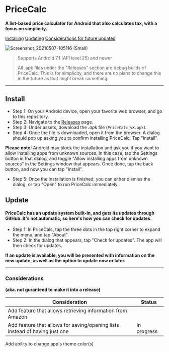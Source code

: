 # PriceCalc
**A list-based price calculator for Android that also calculates tax, with a focus on simplicity.**

[Installing](#install)
[Updating](#update)
[Considerations for future updates](#considerations)

![Screenshot_20210507-105116 (Small)](https://user-images.githubusercontent.com/28277730/117469102-5df53800-af23-11eb-99a9-d2292b5d8854.png)

> Supports Android 7.1 (API level 25) and newer
> 
> All .apk files under the "Releases" section are debug builds of PriceCalc. This is for simplicity, and there are no plans to change this in the future as that might break something.


- - - -

## Install
- Step 1: On your Android device, open your favorite web browser, and go to this repository.
- Step 2: Navigate to the [Releases](https://github.com/JosephM101/PriceCalc/releases/latest "Go to latest PriceCalc release") page.
- Step 3: Under assets, download the *.apk* file (`PriceCalc_vX.apk`).
- Step 4: Once the file is downloaded, open it from the browser. A dialog should pop up asking you to confirm installing PriceCalc. Tap "Install".

**Please note:** Android may block the installation and ask you if you want to allow installing apps from unknown sources. In this case, tap the Settings button in that dialog, and toggle "Allow installing apps from unknown sources" in the Settings window that appears. Once done, tap the back button, and now you can tap "Install".

- Step 5: Once the installation is finished, you can either dismiss the dialog, or tap "Open" to run PriceCalc immediately.

## Update
#### PriceCalc has an update system built-in, and gets its updates through GitHub. It's not automatic, so here's how you can check for updates.

- Step 1: In PriceCalc, tap the three dots in the top right corner to expand the menu, and tap "About".
- Step 2: In the dialog that appears, tap "Check for updates". The app will then check for updates.

**If an update is available, you will be presented with information on the new update, as well as the option to update now or later.**


- - - -

### Considerations
**(aka. not guranteed to make it into a release)**

Consideration  | Status
------------- | -------------
Add feature that allows retrieving information from Amazon  |
Add feature that allows for saving/opening lists instead of having just one  |  In progress
Add ability to change app's theme color(s)
